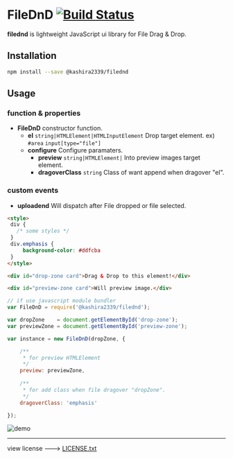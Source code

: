 # FileDnD [![Build Status](https://travis-ci.org/kashira2339/filednd.svg?branch=master)](https://travis-ci.org/kashira2339/filednd)

**filednd** is lightweight JavaScript ui library for File Drag & Drop.

## Installation

```bash
npm install --save @kashira2339/filednd
```

## Usage

### function & properties

- **FileDnD** constructor function.
  - **el** `string|HTMLElement|HTMLInputElement` Drop target element. ex) `#area` `input[type="file"]`
  - **configure** Configure paramaters.
    - **preview** `string|HTMLElement|` Into preview images target element.
    - **dragoverClass** `string` Class of want append when dragover "el".

### custom events
- **uploadend** Will dispatch after File dropped or file selected.

```html
<style>
 div {
   /* some styles */
 }
 div.emphasis {
     background-color: #ddfcba
 }
</style>

<div id="drop-zone card">Drag & Drop to this element!</div>

<div id="preview-zone card">Will preview image.</div>
```


```js
// if use javascript module bundler
var FileDnD = require('@kashira2339/filednd');

var dropZone    = document.getElementById('drop-zone');
var previewZone = document.getElementById('preview-zone');

var instance = new FileDnD(dropZone, {

    /**
     * for preview HTMLElement
     */
    preview: previewZone,
    
    /**
     * for add class when file dragover "dropZone".
     */
    dragoverClass: 'emphasis'

});
```

![demo](https://cloud.githubusercontent.com/assets/7392701/19778989/2a93eefa-9cba-11e6-84fd-19c0f0060c57.gif)


---

view license ---> [LICENSE.txt](./LICENSE.txt)
